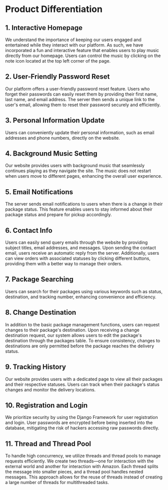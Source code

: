 # Product Differentiation

## 1. Interactive Homepage

We understand the importance of keeping our users engaged and entertained while they interact with our platform. As such, we have incorporated a fun and interactive feature that enables users to play music directly from our homepage. Users can control the music by clicking on the note icon located at the top left corner of the page.


## 2. User-Friendly Password Reset

Our platform offers a user-friendly password reset feature. Users who forget their passwords can easily reset them by providing their first name, last name, and email address. The server then sends a unique link to the user's email, allowing them to reset their password securely and efficiently.

## 3. Personal Information Update

Users can conveniently update their personal information, such as email addresses and phone numbers, directly on the website.

## 4. Background Music Setting

Our website provides users with background music that seamlessly continues playing as they navigate the site. The music does not restart when users move to different pages, enhancing the overall user experience.

## 5. Email Notifications

The server sends email notifications to users when there is a change in their package status. This feature enables users to stay informed about their package status and prepare for pickup accordingly.

## 6. Contact Info
Users can easily send query emails through the website by providing subject titles, email addresses, and messages. Upon sending the contact email, users receive an automatic reply from the server. Additionally, users can view orders with associated statuses by clicking different buttons, providing them with a better way to manage their orders.

## 7. Package Searching

Users can search for their packages using various keywords such as status, destination, and tracking number, enhancing convenience and efficiency.

## 8. Change Destination

In addition to the basic package management functions, users can request changes to their package's destination. Upon receiving a change destination request, our system allows users to edit the package's destination through the packages table. To ensure consistency, changes to destinations are only permitted before the package reaches the delivery status.

## 9. Tracking History

Our website provides users with a dedicated page to view all their packages and their respective statuses. Users can track when their package's status changes and monitor the delivery locations.

## 10. Registration and Login

We prioritize security by using the Django Framework for user registration and login. User passwords are encrypted before being inserted into the database, mitigating the risk of hackers accessing raw passwords directly.

## 11. Thread and Thread Pool

To handle high concurrency, we utilize threads and thread pools to manage requests efficiently. We create two threads—one for interaction with the external world and another for interaction with Amazon. Each thread splits the message into smaller pieces, and a thread pool handles nested messages. This approach allows for the reuse of threads instead of creating a large number of threads for multithreaded tasks.
